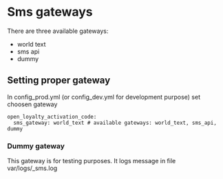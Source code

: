 # Sms gateways

There are three available gateways:
- world text
- sms api
- dummy

## Setting proper gateway

In config_prod.yml (or config_dev.yml for development purpose) set choosen gateway
```
open_loyalty_activation_code:
  sms_gateway: world_text # available gateways: world_text, sms_api, dummy
```

### Dummy gateway

This gateway is for testing purposes. It logs message in file var/logs/<env>_sms.log


